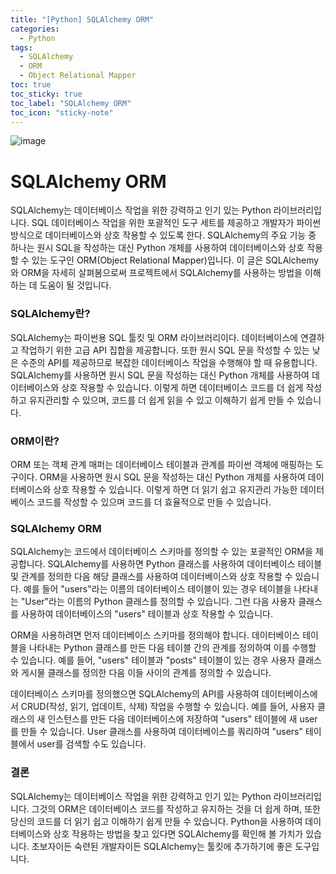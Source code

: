 ```yaml
---
title: "[Python] SQLAlchemy ORM"
categories:
  - Python
tags:
  - SQLAlchemy
  - ORM
  - Object Relational Mapper
toc: true
toc_sticky: true
toc_label: "SQLAlchemy ORM"
toc_icon: "sticky-note"
---
```


![image](https://user-images.githubusercontent.com/55765292/218459492-a837aef4-3614-419a-a524-e15f11042c68.png)

# SQLAlchemy ORM

SQLAlchemy는 데이터베이스 작업을 위한 강력하고 인기 있는 Python 라이브러리입니다. SQL 데이터베이스 작업을 위한 포괄적인 도구 세트를 제공하고 개발자가 파이썬 방식으로 데이터베이스와 상호 작용할 수 있도록 한다. SQLAlchemy의 주요 기능 중 하나는 원시 SQL을 작성하는 대신 Python 개체를 사용하여 데이터베이스와 상호 작용할 수 있는 도구인 ORM(Object Relational Mapper)입니다. 이 글은 SQLAlchemy와 ORM을 자세히 살펴봄으로써 프로젝트에서 SQLAlchemy를 사용하는 방법을 이해하는 데 도움이 될 것입니다.

### SQLAlchemy란?

SQLAlchemy는 파이썬용 SQL 툴킷 및 ORM 라이브러리이다. 데이터베이스에 연결하고 작업하기 위한 고급 API 집합을 제공합니다. 또한 원시 SQL 문을 작성할 수 있는 낮은 수준의 API를 제공하므로 복잡한 데이터베이스 작업을 수행해야 할 때 유용합니다. SQLAlchemy를 사용하면 원시 SQL 문을 작성하는 대신 Python 개체를 사용하여 데이터베이스와 상호 작용할 수 있습니다. 이렇게 하면 데이터베이스 코드를 더 쉽게 작성하고 유지관리할 수 있으며, 코드를 더 쉽게 읽을 수 있고 이해하기 쉽게 만들 수 있습니다.

### ORM이란?

ORM 또는 객체 관계 매퍼는 데이터베이스 테이블과 관계를 파이썬 객체에 매핑하는 도구이다. ORM을 사용하면 원시 SQL 문을 작성하는 대신 Python 개체를 사용하여 데이터베이스와 상호 작용할 수 있습니다. 이렇게 하면 더 읽기 쉽고 유지관리 가능한 데이터베이스 코드를 작성할 수 있으며 코드를 더 효율적으로 만들 수 있습니다.

### SQLAlchemy ORM

SQLAlchemy는 코드에서 데이터베이스 스키마를 정의할 수 있는 포괄적인 ORM을 제공합니다. SQLAlchemy를 사용하면 Python 클래스를 사용하여 데이터베이스 테이블 및 관계를 정의한 다음 해당 클래스를 사용하여 데이터베이스와 상호 작용할 수 있습니다. 예를 들어 "users"라는 이름의 데이터베이스 테이블이 있는 경우 테이블을 나타내는 "User"라는 이름의 Python 클래스를 정의할 수 있습니다. 그런 다음 사용자 클래스를 사용하여 데이터베이스의 "users" 테이블과 상호 작용할 수 있습니다.

ORM을 사용하려면 먼저 데이터베이스 스키마를 정의해야 합니다. 데이터베이스 테이블을 나타내는 Python 클래스를 만든 다음 테이블 간의 관계를 정의하여 이를 수행할 수 있습니다. 예를 들어, "users" 테이블과 "posts" 테이블이 있는 경우 사용자 클래스와 게시물 클래스를 정의한 다음 이들 사이의 관계를 정의할 수 있습니다.

데이터베이스 스키마를 정의했으면 SQLAlchemy의 API를 사용하여 데이터베이스에서 CRUD(작성, 읽기, 업데이트, 삭제) 작업을 수행할 수 있습니다. 예를 들어, 사용자 클래스의 새 인스턴스를 만든 다음 데이터베이스에 저장하여 "users" 테이블에 새 user를 만들 수 있습니다. User 클래스를 사용하여 데이터베이스를 쿼리하여 "users" 테이블에서 user를 검색할 수도 있습니다.

### 결론

SQLAlchemy는 데이터베이스 작업을 위한 강력하고 인기 있는 Python 라이브러리입니다. 그것의 ORM은 데이터베이스 코드를 작성하고 유지하는 것을 더 쉽게 하며, 또한 당신의 코드를 더 읽기 쉽고 이해하기 쉽게 만들 수 있습니다. Python을 사용하여 데이터베이스와 상호 작용하는 방법을 찾고 있다면 SQLAlchemy를 확인해 볼 가치가 있습니다. 초보자이든 숙련된 개발자이든 SQLAlchemy는 툴킷에 추가하기에 좋은 도구입니다.
